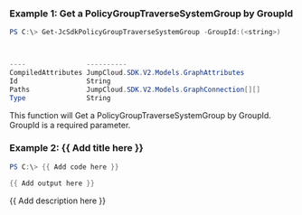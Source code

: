 ### Example 1: Get a PolicyGroupTraverseSystemGroup by GroupId
```powershell
PS C:\> Get-JcSdkPolicyGroupTraverseSystemGroup -GroupId:(<string>)



----               ----------
CompiledAttributes JumpCloud.SDK.V2.Models.GraphAttributes
Id                 String
Paths              JumpCloud.SDK.V2.Models.GraphConnection[][]
Type               String


```

This function will Get a PolicyGroupTraverseSystemGroup by GroupId. GroupId is a required parameter.

### Example 2: {{ Add title here }}
```powershell
PS C:\> {{ Add code here }}

{{ Add output here }}
```

{{ Add description here }}


